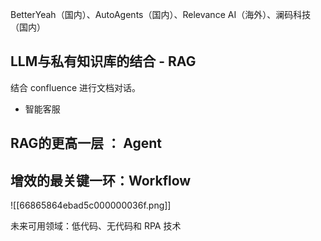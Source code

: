 BetterYeah（国内）、AutoAgents（国内）、Relevance AI（海外）、澜码科技（国内）

## LLM与私有知识库的结合 - RAG

结合 confluence 进行文档对话。
- 智能客服

## RAG的更高一层 ： Agent




## 增效的最关键一环：Workflow

![[66865864ebad5c000000036f.png]]

未来可用领域：低代码、无代码和 RPA 技术